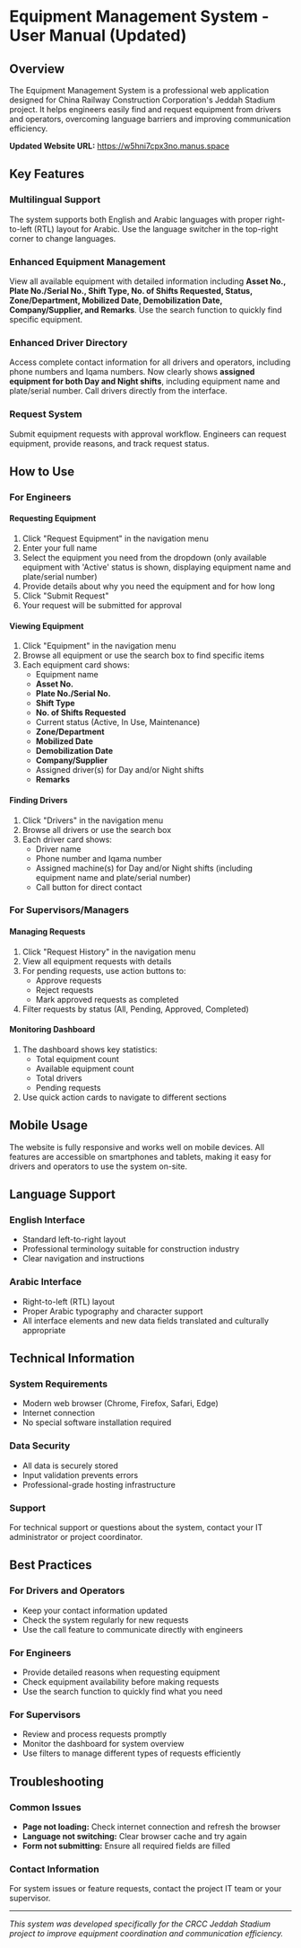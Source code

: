 # Equipment Management System - User Manual (Updated)

## Overview

The Equipment Management System is a professional web application designed for China Railway Construction Corporation's Jeddah Stadium project. It helps engineers easily find and request equipment from drivers and operators, overcoming language barriers and improving communication efficiency.

**Updated Website URL:** https://w5hni7cpx3no.manus.space

## Key Features

### Multilingual Support
The system supports both English and Arabic languages with proper right-to-left (RTL) layout for Arabic. Use the language switcher in the top-right corner to change languages.

### Enhanced Equipment Management
View all available equipment with detailed information including **Asset No., Plate No./Serial No., Shift Type, No. of Shifts Requested, Status, Zone/Department, Mobilized Date, Demobilization Date, Company/Supplier, and Remarks**. Use the search function to quickly find specific equipment.

### Enhanced Driver Directory
Access complete contact information for all drivers and operators, including phone numbers and Iqama numbers. Now clearly shows **assigned equipment for both Day and Night shifts**, including equipment name and plate/serial number. Call drivers directly from the interface.

### Request System
Submit equipment requests with approval workflow. Engineers can request equipment, provide reasons, and track request status.

## How to Use

### For Engineers

#### Requesting Equipment
1. Click "Request Equipment" in the navigation menu
2. Enter your full name
3. Select the equipment you need from the dropdown (only available equipment with 'Active' status is shown, displaying equipment name and plate/serial number)
4. Provide details about why you need the equipment and for how long
5. Click "Submit Request"
6. Your request will be submitted for approval

#### Viewing Equipment
1. Click "Equipment" in the navigation menu
2. Browse all equipment or use the search box to find specific items
3. Each equipment card shows:
   - Equipment name
   - **Asset No.**
   - **Plate No./Serial No.**
   - **Shift Type**
   - **No. of Shifts Requested**
   - Current status (Active, In Use, Maintenance)
   - **Zone/Department**
   - **Mobilized Date**
   - **Demobilization Date**
   - **Company/Supplier**
   - Assigned driver(s) for Day and/or Night shifts
   - **Remarks**

#### Finding Drivers
1. Click "Drivers" in the navigation menu
2. Browse all drivers or use the search box
3. Each driver card shows:
   - Driver name
   - Phone number and Iqama number
   - Assigned machine(s) for Day and/or Night shifts (including equipment name and plate/serial number)
   - Call button for direct contact

### For Supervisors/Managers

#### Managing Requests
1. Click "Request History" in the navigation menu
2. View all equipment requests with details
3. For pending requests, use action buttons to:
   - Approve requests
   - Reject requests
   - Mark approved requests as completed
4. Filter requests by status (All, Pending, Approved, Completed)

#### Monitoring Dashboard
1. The dashboard shows key statistics:
   - Total equipment count
   - Available equipment count
   - Total drivers
   - Pending requests
2. Use quick action cards to navigate to different sections

## Mobile Usage

The website is fully responsive and works well on mobile devices. All features are accessible on smartphones and tablets, making it easy for drivers and operators to use the system on-site.

## Language Support

### English Interface
- Standard left-to-right layout
- Professional terminology suitable for construction industry
- Clear navigation and instructions

### Arabic Interface
- Right-to-left (RTL) layout
- Proper Arabic typography and character support
- All interface elements and new data fields translated and culturally appropriate

## Technical Information

### System Requirements
- Modern web browser (Chrome, Firefox, Safari, Edge)
- Internet connection
- No special software installation required

### Data Security
- All data is securely stored
- Input validation prevents errors
- Professional-grade hosting infrastructure

### Support
For technical support or questions about the system, contact your IT administrator or project coordinator.

## Best Practices

### For Drivers and Operators
- Keep your contact information updated
- Check the system regularly for new requests
- Use the call feature to communicate directly with engineers

### For Engineers
- Provide detailed reasons when requesting equipment
- Check equipment availability before making requests
- Use the search function to quickly find what you need

### For Supervisors
- Review and process requests promptly
- Monitor the dashboard for system overview
- Use filters to manage different types of requests efficiently

## Troubleshooting

### Common Issues
- **Page not loading:** Check internet connection and refresh the browser
- **Language not switching:** Clear browser cache and try again
- **Form not submitting:** Ensure all required fields are filled

### Contact Information
For system issues or feature requests, contact the project IT team or your supervisor.

---

*This system was developed specifically for the CRCC Jeddah Stadium project to improve equipment coordination and communication efficiency.*

